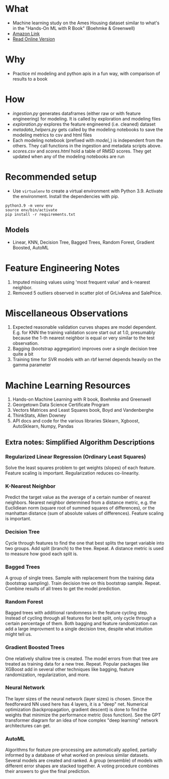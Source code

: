 # What 
- Machine learning study on the Ames Housing dataset similar to what's in the "Hands-On ML with R Book" (Boehmke & Greenwell)
- [Amazon Link](https://www.amazon.com/Hands-Machine-Learning-Chapman-Hall/dp/1138495689)
- [Read Online Version](https://bradleyboehmke.github.io/HOML/)

# Why 
- Practice ml modeling and python apis in a fun way, with comparison of results to a book

# How
- *ingestion.py* generates dataframes (either raw or with feature engineering) for modeling. It is called by exploration and modeling files
- *exploration.py* explores the feature engineered (i.e. cleaned) dataset
- *metadata_helpers.py* gets called by the modeling notebooks to save the modeling metrics to csv and html files
- Each modeling notebook (prefixed with *model_*) is independent from the others. They call functions in the ingestion and metadata scripts above.
- *scores.csv* and *scores.html* hold a table of RMSD scores. They get updated when any of the modeling notebooks are run

# Recommended setup
- Use `virtualenv` to create a virtual environment with Python 3.9. Activate the environment. Install the dependencies with pip.
``` 
python3.9 -m venv env 
source env/bin/activate 
pip install -r requirements.txt
```

## Models
* Linear, KNN, Decision Tree, Bagged Trees, Random Forest, Gradient Boosted, AutoML 

# Feature Engineering Notes 
1. Imputed missing values using 'most frequent value' and k-nearest neighbor.
1. Removed 5 outliers observed in scatter plot of GrLivArea and SalePrice. 

# Miscellaneous Observations
1. Expected reasonable validation curves shapes are model dependent. E.g. for KNN the training validation score start out at 1.0, presumably because the 1-th nearest neighbor is equal or very similar to the test observation.
1. Bagging (bootstrap aggregation) improves over a single decision tree quite a bit
1. Training time for SVR models with an rbf kernel depends heavily on the gamma parameter

# Machine Learning Resources
1. Hands-on Machine Learning with R book, Boehmke and Greenwell
1. Georgetown Data Science Certificate Program
1. Vectors Matrices and Least Squares book, Boyd and Vandenberghe
1. ThinkStats, Allen Downey
1. API docs and code for the various libraries Sklearn, Xgboost, AutoSklearn, Numpy, Pandas

## Extra notes: Simplified Algorithm Descriptions

### Regularized Linear Regression (Ordinary Least Squares)  
Solve the least squares problem to get weights (slopes) of each feature. Feature scaling is important. Regularization reduces co-linearity.

### K-Nearest Neighbor
Predict the target value as the average of a certain number of nearest neighbors. Nearest neighbor determined from a distance metric, e.g. the Euclidiean norm (square root of summed squares of differences), or the manhattan distance (sum of absolute values of differences). Feature scaling is important.

### Decision Tree
Cycle through features to find the one that best splits the target variable into two groups. Add split (branch) to the tree. Repeat. A distance metric is used to measure how good each split is.

### Bagged Trees
A group of single trees. Sample with replacement from the training data (bootstrap sampling). Train decision tree on this bootstrap sample. Repeat. Combine results of all trees to get the model prediction.

### Random Forest
Bagged trees with additional randomness in the feature cycling step. Instead of cycling through all features for best split, only cycle through a certain percentage of them. Both bagging and feature randomization can add a large improvment to a single decision tree, despite what intuition might tell us. 

### Gradient Boosted Trees
One relatively shallow tree is created. The model errors from that tree are treated as training data for a new tree. Repeat. Popular packages like XGBoost add in several other techniques like bagging, feature randomization, regularization, and more. 

### Neural Network
The layer sizes of the neural network (layer sizes) is chosen. Since the feedforward NN used here has 4 layers, it is a "deep" net. Numerical optimization (backpropagation, gradient descent) is done to find the weights that minimize the performance metric (loss function). See the GPT transformer diagram for an idea of how complex "deep learning" network architectures can get.

### AutoML  
Algorithms for feature pre-processing are automatically applied, partially informed by a database of what worked on previous similar datasets. Several models are created and ranked. A group (ensemble) of models with different error shapes are stacked together. A voting procedure combines their answers to give the final prediction. 
